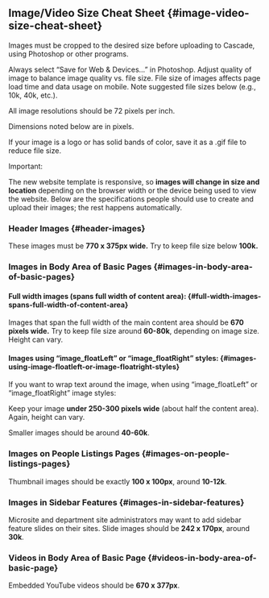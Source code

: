 ## Image/Video Size Cheat Sheet {#image-video-size-cheat-sheet}

Images must be cropped to the desired size before uploading to Cascade, using Photoshop or other programs.

Always select “Save for Web &amp; Devices…” in Photoshop. Adjust quality of image to balance image quality vs. file size. File size of images affects page load time and data usage on mobile. Note suggested file sizes below (e.g., 10k, 40k, etc.).

All image resolutions should be 72 pixels per inch.

Dimensions noted below are in pixels.

If your image is a logo or has solid bands of color, save it as a .gif file to reduce file size.

Important:

The new website template is responsive, so **images will change in size and location** depending on the browser width or the device being used to view the website. Below are the specifications people should use to create and upload their images; the rest happens automatically.

### Header Images {#header-images}

These images must be **770 x 375px wide.** Try to keep file size below **100k.**

### Images in Body Area of Basic Pages {#images-in-body-area-of-basic-pages}

#### Full width images (spans full width of content area): {#full-width-images-spans-full-width-of-content-area}

Images that span the full width of the main content area should be **670 pixels wide.** Try to keep file size around **60-80k**, depending on image size. Height can vary.

#### Images using “image_floatLeft” or “image_floatRight” styles: {#images-using-image-floatleft-or-image-floatright-styles}

If you want to wrap text around the image, when using “image_floatLeft” or “image_floatRight” image styles:

Keep your image **under 250-300 pixels wide** (about half the content area). Again, height can vary.

Smaller images should be around **40-60k**.

### Images on People Listings Pages {#images-on-people-listings-pages}

Thumbnail images should be exactly **100 x 100px**, around **10-12k**.

### Images in Sidebar Features {#images-in-sidebar-features}

Microsite and department site administrators may want to add sidebar feature slides on their sites. Slide images should be **242 x 170px**, around **30k**.

### Videos in Body Area of Basic Page {#videos-in-body-area-of-basic-page}

Embedded YouTube videos should be **670 x 377px**.